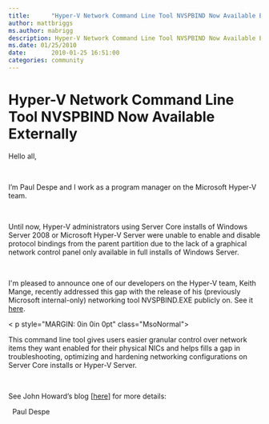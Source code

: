 ```yaml
---
title:      "Hyper-V Network Command Line Tool NVSPBIND Now Available Externally"
author: mattbriggs
ms.author: mabrigg
description: Hyper-V Network Command Line Tool NVSPBIND Now Available Externally
ms.date: 01/25/2010
date:       2010-01-25 16:51:00
categories: community
---
```

# Hyper-V Network Command Line Tool NVSPBIND Now Available Externally

Hello all,

 

I’m Paul Despe and I work as a program manager on the Microsoft Hyper-V team.

 

Until now, Hyper-V administrators using Server Core installs of Windows Server 2008 or Microsoft Hyper-V Server were unable to enable and disable protocol bindings from the parent partition due to the lack of a graphical network control panel only available in full installs of Windows Server.

 

I'm pleased to announce one of our developers on the Hyper-V team, Keith Mange, recently addressed this gap with the release of his (previously Microsoft internal-only) networking tool NVSPBIND.EXE publicly on. See it [here](https://code.msdn.microsoft.com/nvspbind "tool on MSDN"). 

< p style="MARGIN: 0in 0in 0pt" class="MsoNormal">   

This command line tool gives users easier granular control over network items they want enabled for their physical NICs and helps fills a gap in troubleshooting, optimizing and hardening networking configurations on Server Core installs or Hyper-V Server.

 

See John Howard’s blog [[here](https://blogs.technet.com/jhoward/archive/2010/01/25/announcing-nvspbind.aspx "John Howard blog")] for more details:

  Paul Despe
